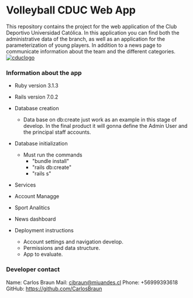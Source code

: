 # Volleyball CDUC Web App

This repository contains the project for the web application of the Club Deportivo Universidad Católica. In this application you can find both the administrative data of the branch, as well as an application for the parameterization of young players. In addition to a news page to communicate information about the team and the different categories.
[![cduclogo](https://upload.wikimedia.org/wikipedia/commons/3/33/LogoCDUC.png "cduclogo")](http://https://upload.wikimedia.org/wikipedia/commons/3/33/LogoCDUC.png "cduclogo")

### Information about the app

* Ruby version 3.1.3
* Rails version 7.0.2

* Database creation
    - Data base on db:create just work as an example in this stage of develop. In the final product it will gonna define the Admin User and the principal staff accounts.

* Database initialization
    - Must run the commands 
		- "bundle install" 
		- "rails db:create"
		- "rails s"

-  Services
 - Account Managge
 - Sport Analitics
 - News dashboard

-  Deployment instructions
    - Account settings and navigation develop.
    - Permissions and data structure.
    - App to evaluate.

### Developer contact
Name: Carlos Braun
Mail: cibraun@miuandes.cl
Phone: +56999393618
GitHub: https://github.com/CarlosBraun